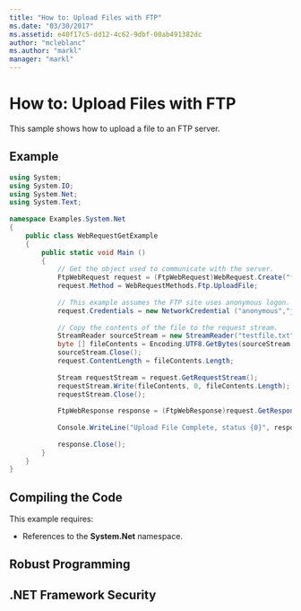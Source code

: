 ```yaml
---
title: "How to: Upload Files with FTP"
ms.date: "03/30/2017"
ms.assetid: e40f17c5-dd12-4c62-9dbf-00ab491382dc
author: "mcleblanc"
ms.author: "markl"
manager: "markl"
---
```

# How to: Upload Files with FTP
This sample shows how to upload a file to an FTP server.  
  
## Example  
  
```csharp  
using System;  
using System.IO;  
using System.Net;  
using System.Text;  
  
namespace Examples.System.Net  
{  
    public class WebRequestGetExample  
    {  
        public static void Main ()  
        {  
            // Get the object used to communicate with the server.  
            FtpWebRequest request = (FtpWebRequest)WebRequest.Create("ftp://www.contoso.com/test.htm");  
            request.Method = WebRequestMethods.Ftp.UploadFile;  
  
            // This example assumes the FTP site uses anonymous logon.  
            request.Credentials = new NetworkCredential ("anonymous","janeDoe@contoso.com");  
  
            // Copy the contents of the file to the request stream.  
            StreamReader sourceStream = new StreamReader("testfile.txt");  
            byte [] fileContents = Encoding.UTF8.GetBytes(sourceStream.ReadToEnd());  
            sourceStream.Close();  
            request.ContentLength = fileContents.Length;  
  
            Stream requestStream = request.GetRequestStream();  
            requestStream.Write(fileContents, 0, fileContents.Length);  
            requestStream.Close();  
  
            FtpWebResponse response = (FtpWebResponse)request.GetResponse();  
  
            Console.WriteLine("Upload File Complete, status {0}", response.StatusDescription);  
  
            response.Close();  
        }  
    }  
}  
```  
  
## Compiling the Code  
 This example requires:  
  
-   References to the **System.Net** namespace.  
  
## Robust Programming  
  
## .NET Framework Security
